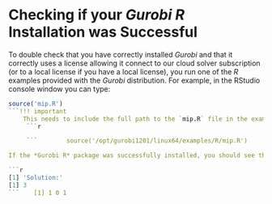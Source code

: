 # Checking if your *Gurobi R* Installation was Successful

To double check that you have correctly installed *Gurobi* and that it correctly uses a license allowing it connect to our cloud solver subscription (or to a local license if you have a local license), you run one of the *R* examples provided with the *Gurobi* distribution. For example, in the RStudio console window you can type:

```r
source('mip.R')
```!!! important
    This needs to include the full path to the `mip.R` file in the examples directory in your *Gurobi* installation; for example, on Linux including the full path would look like:
     ```r

     ```        source('/opt/gurobi1201/linux64/examples/R/mip.R')

If the *Gurobi R* package was successfully installed, you should see the following output:

```r
[1] 'Solution:'
[1] 3
```    [1] 1 0 1